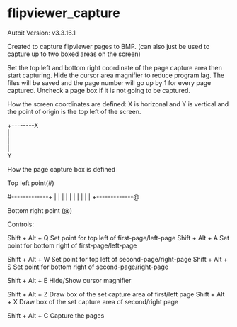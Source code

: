 # flipviewer_capture
Autoit Version: v3.3.16.1

Created to capture flipviewer pages to BMP. (can also just be used to capture up to two boxed areas on the screen)

Set the top left and bottom right coordinate of the page capture area then start capturing.
Hide the cursor area magnifier to reduce program lag.
The files will be saved and the page number will go up by 1 for every page captured.
Uncheck a page box if it is not going to be captured.


How the screen coordinates are defined: X is horizonal and Y is vertical and the point of origin is the top left of the screen.

+--------X<br />
|<br />
|<br />
|<br />
Y<br />



How the page capture box is defined

Top left point(#)  

#-------------+
|             |
|             |
|             |
|             |
|             |
+-------------@

Bottom right point (@)




Controls:

  Shift + Alt + Q   Set point for top left of first-page/left-page
  Shift + Alt + A   Set point for bottom right of first-page/left-page

  Shift + Alt + W   Set point for top left of second-page/right-page
  Shift + Alt + S   Set point for bottom right of second-page/right-page

  Shift + Alt + E   Hide/Show cursor magnifier

  Shift + Alt + Z   Draw box of the set capture area of first/left page
  Shift + Alt + X   Draw box of the set capture area of second/right page

  Shift + Alt + C   Capture the pages
